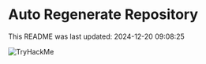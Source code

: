# Auto Regenerate Repository

This README was last updated: 2024-12-20 09:08:25

 ![TryHackMe](https://tryhackme.com/badge/533634)